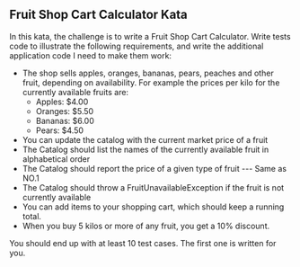 ## Fruit Shop Cart Calculator Kata

In this kata, the challenge is to write a Fruit Shop Cart Calculator. 
Write tests code to illustrate the following requirements, 
and write the additional application code I need to make them work:

- The shop sells apples, oranges, bananas, pears, peaches and other fruit, depending on availability. 
For example the prices per kilo for the currently available fruits are:
    - Apples:  $4.00
    - Oranges: $5.50
    - Bananas: $6.00
    - Pears:   $4.50
- You can update the catalog with the current market price of a fruit
- The Catalog should list the names of the currently available fruit in alphabetical order
- The Catalog should report the price of a given type of fruit  --- Same as NO.1
- The Catalog should throw a FruitUnavailableException if the fruit is not currently available
- You can add items to your shopping cart, which should keep a running total.
- When you buy 5 kilos or more of any fruit, you get a 10% discount.

You should end up with at least 10 test cases. The first one is written for you.
